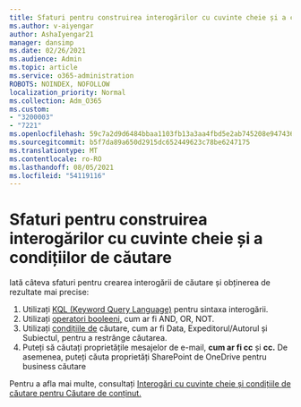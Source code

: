 ```yaml
---
title: Sfaturi pentru construirea interogărilor cu cuvinte cheie și a condițiilor de căutare
ms.author: v-aiyengar
author: AshaIyengar21
manager: dansimp
ms.date: 02/26/2021
ms.audience: Admin
ms.topic: article
ms.service: o365-administration
ROBOTS: NOINDEX, NOFOLLOW
localization_priority: Normal
ms.collection: Adm_O365
ms.custom:
- "3200003"
- "7221"
ms.openlocfilehash: 59c7a2d9d6484bbaa1103fb13a3aa4fbd5e2ab745208e9474362029cf6406234
ms.sourcegitcommit: b5f7da89a650d2915dc652449623c78be6247175
ms.translationtype: MT
ms.contentlocale: ro-RO
ms.lasthandoff: 08/05/2021
ms.locfileid: "54119116"
---
```

# <a name="tips-for-building-keyword-queries-and-search-conditions"></a>Sfaturi pentru construirea interogărilor cu cuvinte cheie și a condițiilor de căutare

Iată câteva sfaturi pentru crearea interogării de căutare și obținerea de rezultate mai precise:

1. Utilizați [KQL (Keyword Query Language)](https://go.microsoft.com/fwlink/?linkid=2101591) pentru sintaxa interogării.
1. Utilizați [operatori booleeni,](https://go.microsoft.com/fwlink/?linkid=2101592) cum ar fi AND, OR, NOT.
1. Utilizați [condițiile de](https://go.microsoft.com/fwlink/?linkid=2102410) căutare, cum ar fi Data, Expeditorul/Autorul și Subiectul, pentru a restrânge căutarea.
1. Puteți să căutați proprietățile mesajelor de e-mail, **cum ar fi cc** și **cc.** De asemenea, puteți căuta proprietăți SharePoint de OneDrive pentru business căutare

Pentru a afla mai multe, consultați [Interogări cu cuvinte cheie și condițiile de căutare pentru Căutare de conținut.](https://go.microsoft.com/fwlink/?linkid=2102411)

